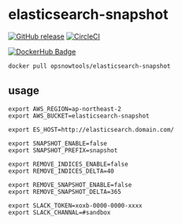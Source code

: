 # elasticsearch-snapshot

[![GitHub release](https://img.shields.io/github/release/opsnow-tools/elasticsearch-snapshot.svg)](https://github.com/opsnow-tools/elasticsearch-snapshot/releases)
[![CircleCI](https://circleci.com/gh/opsnow-tools/elasticsearch-snapshot.svg?style=svg)](https://circleci.com/gh/opsnow-tools/elasticsearch-snapshot)

[![DockerHub Badge](http://dockeri.co/image/opsnowtools/elasticsearch-snapshot)](https://hub.docker.com/r/opsnowtools/elasticsearch-snapshot/)

```bash
docker pull opsnowtools/elasticsearch-snapshot
```

## usage

```
export AWS_REGION=ap-northeast-2
export AWS_BUCKET=elasticsearch-snapshot

export ES_HOST=http://elasticsearch.domain.com/

export SNAPSHOT_ENABLE=false
export SNAPSHOT_PREFIX=snapshot

export REMOVE_INDICES_ENABLE=false
export REMOVE_INDICES_DELTA=40

export REMOVE_SNAPSHOT_ENABLE=false
export REMOVE_SNAPSHOT_DELTA=365

export SLACK_TOKEN=xoxb-0000-0000-xxxx
export SLACK_CHANNAL=#sandbox
```
